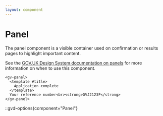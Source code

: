 ```yaml
---
layout: component
---
```


# Panel

The panel component is a visible container used on confirmation or results pages to highlight important content.

See the [GOV.UK Design System documentation on panels](https://design-system.service.gov.uk/components/panel/) for more information on when to use this component.

```vue-html
<gv-panel>
  <template #title>
    Application complete
  </template>
  Your reference number<br><strong>GVJ2123F</strong>
</gv-panel>
```

::gvd-options{component="Panel"}